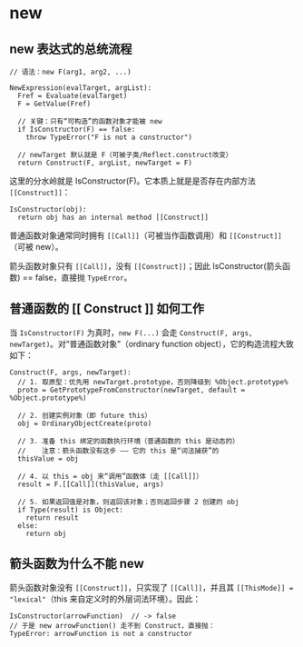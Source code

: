 # new

## new 表达式的总统流程

```text
// 语法：new F(arg1, arg2, ...)

NewExpression(evalTarget, argList):
  Fref = Evaluate(evalTarget)
  F = GetValue(Fref)

  // 关键：只有“可构造”的函数对象才能被 new
  if IsConstructor(F) == false:
    throw TypeError("F is not a constructor")

  // newTarget 默认就是 F（可被子类/Reflect.construct改变）
  return Construct(F, argList, newTarget = F)
```

这里的分水岭就是 IsConstructor(F)。它本质上就是是否存在内部方法 `[[Construct]]`：

```text
IsConstructor(obj):
  return obj has an internal method [[Construct]]
```

普通函数对象通常同时拥有 `[[Call]]`（可被当作函数调用）和 `[[Construct]]`（可被 new）。

箭头函数对象只有 `[[Call]]`，没有 `[[Construct]]`；因此 IsConstructor(箭头函数) == false，直接抛 `TypeError`。

## 普通函数的 \[\[ Construct ]] 如何工作

当 `IsConstructor(F)` 为真时，`new F(...)` 会走 `Construct(F, args, newTarget)`。对“普通函数对象”（ordinary function object），它的构造流程大致如下：

```text
Construct(F, args, newTarget):
  // 1. 取原型：优先用 newTarget.prototype，否则降级到 %Object.prototype%
  proto = GetPrototypeFromConstructor(newTarget, default = %Object.prototype%)

  // 2. 创建实例对象（即 future this）
  obj = OrdinaryObjectCreate(proto)

  // 3. 准备 this 绑定的函数执行环境（普通函数的 this 是动态的）
  //    注意：箭头函数没有这步 —— 它的 this 是“词法捕获”的
  thisValue = obj

  // 4. 以 this = obj 来“调用”函数体（走 [[Call]]）
  result = F.[[Call]](thisValue, args)

  // 5. 如果返回值是对象，则返回该对象；否则返回步骤 2 创建的 obj
  if Type(result) is Object:
    return result
  else:
    return obj
```

## 箭头函数为什么不能 new

箭头函数对象没有 `[[Construct]]`，只实现了 `[[Call]]`，并且其 `[[ThisMode]] = "lexical"`（this 来自定义时的外层词法环境）。因此：

```text
IsConstructor(arrowFunction)  // -> false
// 于是 new arrowFunction() 走不到 Construct，直接抛：
TypeError: arrowFunction is not a constructor
```
